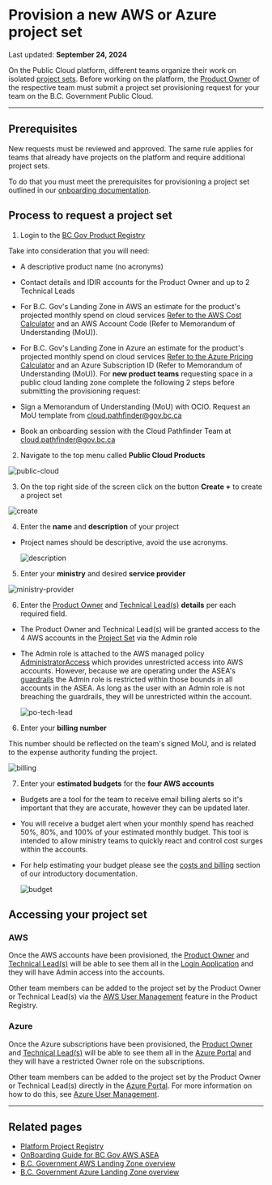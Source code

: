# Provision a new AWS or Azure project set

Last updated: **September 24, 2024**

On the Public Cloud platform, different teams organize their work on isolated [project sets](../design-build-and-deploy-an-application/deploy-an-app-to-the-aws-landing-zone.md#aws-accounts-in-your-project-set). Before working on the platform, the [Product Owner](../get-started/bc-govs-aws-landing-zone-overview.md#key-features-of-the-product-registry-service) of the respective team must submit a project set provisioning request for your team on the B.C. Government Public Cloud.

---

## Prerequisites

New requests must be reviewed and approved. The same rule applies for teams that already have projects on the platform and require additional project sets.

To do that you must meet the prerequisites for provisioning a project set outlined in our [onboarding documentation](https://digital.gov.bc.ca/cloud/services/public/onboard/).

## Process to request a project set

1. Login to the [BC Gov Product Registry](https://registry.developer.gov.bc.ca/login)

  Take into consideration that you will need:

- A descriptive product name (no acronyms)
- Contact details and IDIR accounts for the Product Owner and up to 2 Technical Leads
- For B.C. Gov's Landing Zone in AWS an estimate for the product's projected monthly spend on cloud services [Refer to the AWS Cost Calculator](https://calculator.aws/#/) and an AWS Account Code (Refer to Memorandum of Understanding (MoU)).
- For B.C. Gov's Landing Zone in Azure an estimate for the product's projected monthly spend on cloud services [Refer to the Azure Pricing Calculator](https://azure.microsoft.com/en-ca/pricing/calculator/) and an Azure Subscription ID (Refer to Memorandum of Understanding (MoU)).
  For **new product teams** requesting space in a public cloud landing zone complete the following 2 steps before submitting the provisioning request:

- Sign a Memorandum of Understanding (MoU) with OCIO. Request an MoU template from <cloud.pathfinder@gov.bc.ca>
- Book an onboarding session with the Cloud Pathfinder Team at <cloud.pathfinder@gov.bc.ca>

2. Navigate to the top menu called **Public Cloud Products**

  ![public-cloud](../images/provision-a-project-set/public-cloud.png)

3. On the top right side of the screen click on the button **Create +** to create a project set

  ![create](../images/provision-a-project-set/create.png)

4. Enter the **name** and **description** of your project

- Project names should be descriptive, avoid the use acronyms.

  ![description](../images/provision-a-project-set/description.png)

5. Enter your **ministry** and desired **service provider**

  ![ministry-provider](../images/provision-a-project-set/ministry-provider.png)

6. Enter the [Product Owner](../get-started/bc-govs-aws-landing-zone-overview.md#key-features-of-the-product-registry-service) and [Technical Lead(s)](get-started/bc-govs-aws-landing-zone-overview.md#key-features-of-the-product-registry-service) **details** per each required field.

    <!-- TODO: move some of this to a separate "RBAC", or "Login Application" document and link to it here -->

- The Product Owner and Technical Lead(s) will be granted access to the 4 AWS accounts in the [Project Set](../design-build-and-deploy-an-application/deploy-an-app-to-the-aws-landing-zone.md#aws-accounts-in-your-project-set) via the Admin role
- The Admin role is attached to the AWS managed policy [AdministratorAccess](https://docs.aws.amazon.com/aws-managed-policy/latest/reference/AdministratorAccess.html) which provides unrestricted access into AWS accounts. However, because we are operating under the ASEA's [guardrails](../get-started/bc-govs-aws-landing-zone-overview.md#security-guardrails) the Admin role is restricted within those bounds in all accounts in the ASEA. As long as the user with an Admin role is not breaching the guardrails, they will be unrestricted within the account.

  ![po-tech-lead](../images/provision-a-project-set/po-tech-leads.png)

6. Enter your **billing number**

  This number should be reflected on the team's signed MoU, and is related to the expense authority funding the project.

  ![billing](../images/provision-a-project-set/billing.png)

7. Enter your **estimated budgets** for the **four AWS accounts**

- Budgets are a tool for the team to receive email billing alerts so it's important that they are accurate, however they can be updated later.
- You will receive a budget alert when your monthly spend has reached 50%, 80%, and 100% of your estimated monthly budget. This tool is intended to allow ministry teams to quickly react and control cost surges within the accounts.
- For help estimating your budget please see the [costs and billing](https://digital.gov.bc.ca/cloud/services/public/intro/#costs) section of our introductory documentation.

  ![budget](../images/provision-a-project-set/budget.png)

## Accessing your project set

### AWS

Once the AWS accounts have been provisioned, the [Product Owner](../get-started/bc-govs-aws-landing-zone-overview.md#key-features-of-the-product-registry-service) and [Technical Lead(s)](../get-started/bc-govs-aws-landing-zone-overview.md#key-features-of-the-product-registry-service) will be able to see them all in the [Login Application](https://login.nimbus.cloud.gov.bc.ca/) and they will have Admin access into the accounts.

Other team members can be added to the project set by the Product Owner or Technical Lead(s) via the [AWS User Management](../aws/user-management.md) feature in the Product Registry.

### Azure

Once the Azure subscriptions have been provisioned, the [Product Owner](../get-started/bc-govs-azure-landing-zone-overview.md#key-features-of-the-product-registry-service) and [Technical Lead(s)](../get-started/bc-govs-azure-landing-zone-overview.md#key-features-of-the-product-registry-service) will be able to see them all in the [Azure Portal](https://portal.azure.com/) and they will have a restricted Owner role on the subscriptions.

Other team members can be added to the project set by the Product Owner or Technical Lead(s) directly in the [Azure Portal](https://portal.azure.com/). For more information on how to do this, see [Azure User Management](../azure/user-management.md).

---

## Related pages

- [Platform Project Registry](https://registry.developer.gov.bc.ca/login)
- [OnBoarding Guide for BC Gov AWS ASEA](https://digital.gov.bc.ca/cloud/services/public/onboard/)
- [B.C. Government AWS Landing Zone overview](../aws/get-started/bc-govs-aws-landing-zone-overview.md)
- [B.C. Government Azure Landing Zone overview](../azure/get-started/bc-govs-azure-landing-zone-overview.md)
